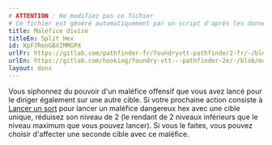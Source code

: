 ```yaml
---
# ATTENTION : Ne modifiez pas ce fichier
# Ce fichier est généré automatiquement par un script d'après les données du module Foundry VTT officiel et de sa traduction
title: Maléfice divisé
titleEn: Split Hex
id: KpF7RenGBXIMMGPX
urlFr: https://gitlab.com/pathfinder-fr/foundryvtt-pathfinder2-fr/-/blob/master/data/feats/KpF7RenGBXIMMGPX.htm
urlEn: https://gitlab.com/hooking/foundry-vtt---pathfinder-2e/-/blob/master/packs/data/feats.db/split-hex.json
layout: dons
---
```

Vous siphonnez du pouvoir d'un maléfice offensif que vous avez lancé pour le diriger également sur une autre cible. Si votre prochaine action consiste à [Lancer un sort](../actions/lancer-un-sort.html) pour lancer un maléfice dangereux hex avec une cible unique, réduisez son niveau de 2 (le rendant de 2 niveaux inférieurs que le niveau maximum que vous pouvez lancer). Si vous le faites, vous pouvez choisir d'affecter une seconde cible avec ce maléfice.
